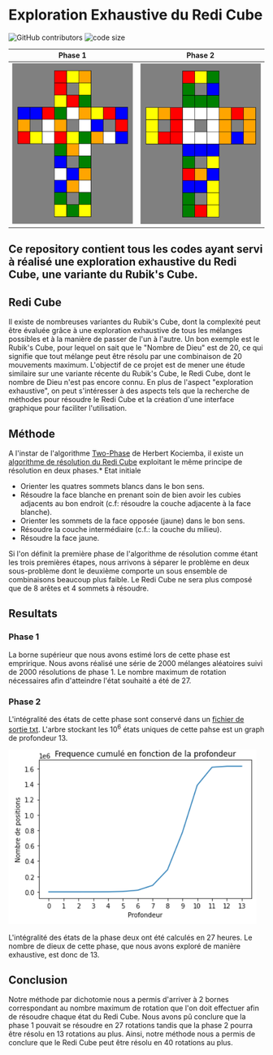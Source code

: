# Exploration Exhaustive du Redi Cube

![GitHub contributors](https://img.shields.io/github/contributors/Madjakul/ESILV-PTS) ![code size](https://img.shields.io/github/languages/code-size/Madjakul/ESILV-PTS)

Phase 1             |  Phase 2
:-------------------------:|:-------------------------:
![](assets/images/phase1.gif)  |  ![](assets/images/phase2.gif)

Ce repository contient tous les codes ayant servi à réalisé une exploration exhaustive du Redi Cube, une variante du Rubik's Cube.
---


## Redi Cube

Il existe de nombreuses variantes du Rubik's Cube, dont la complexité peut être évaluée grâce à une exploration exhaustive de tous les mélanges possibles et à la manière de passer de l'un à l'autre. Un bon exemple est le Rubik's Cube, pour lequel on sait que le "Nombre de Dieu" est de 20, ce qui signifie que tout mélange peut être résolu par une combinaison de 20 mouvements maximum. L'objectif de ce projet est de mener une étude similaire sur une variante récente du Rubik's Cube, le Redi Cube, dont le nombre de Dieu n'est pas encore connu. En plus de l'aspect "exploration exhaustive", on peut s'intéresser à des aspects tels que la recherche de méthodes pour résoudre le Redi Cube et la création d'une interface graphique pour faciliter l'utilisation.


## Méthode

A l'instar de l'algorithme [Two-Phase] de Herbert Kociemba\, il existe un [algorithme de résolution du Redi Cube] exploitant le même principe de résolution en deux phases.* Etat initiale
* Orienter les quatres sommets blancs dans le bon sens.
* Résoudre la face blanche en prenant soin de bien avoir les cubies adjacents au bon endroit (c.f: résoudre la couche adjacente à la face blanche).
* Orienter les sommets de la face opposée (jaune) dans le bon sens.
* Résoudre la couche intermédiaire (c.f.: la couche du milieu).
* Résoudre la face jaune.

Si l'on définit la première phase de l'algorithme de résolution comme étant les trois premières étapes, nous arrivons à séparer le problème en deux sous-problème dont le deuxième comporte un sous ensemble de combinaisons beaucoup plus faible. Le Redi Cube ne sera plus composé que de 8 arêtes et 4 sommets à résoudre.

## Resultats

### Phase 1

La borne supérieur que nous avons estimé lors de cette phase est empririque. Nous avons réalisé une série de 2000 mélanges aléatoires suivi de 2000 résolutions de phase 1. Le nombre maximum de rotation nécessaires afin d'atteindre l'état souhaité a été de 27.


### Phase 2

L'intégralité des états de cette phase sont conservé dans un [fichier de sortie txt]. L'arbre stockant les $10^{6}$ états uniques de cette pahse est un graph de profondeur 13.

![](assets/images/golden2.png)

L'intégralité des états de la phase deux ont été calculés en 27 heures.
Le nombre de dieux de cette phase, que nous avons exploré de manière exhaustive, est donc de 13.


## Conclusion

Notre méthode par dichotomie nous a permis d'arriver à 2 bornes correspondant au nombre maximum de rotation que l'on doit effectuer afin de résoudre chaque état du Redi Cube. Nous avons pû conclure que la phase 1 pouvait se résoudre en 27 rotations tandis que la phase 2 pourra être résolu en 13 rotations au plus. Ainsi, notre méthode nous a permis de conclure que le Redi Cube peut être résolu en 40 rotations au plus.


[fichier de sortie txt]: https://github.com/Madjakul/ESILV-PTS/tree/main/data
[Two-Phase]: http://kociemba.org/math/twophase.htm
[algorithme de résolution du Redi Cube]: https://jonchammer.com/2020/01/05/redi-cube-solution/